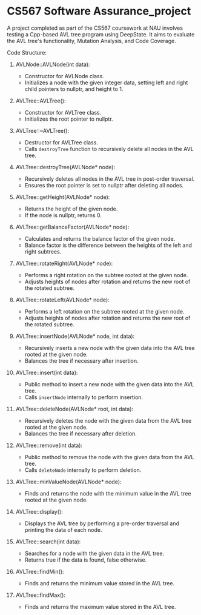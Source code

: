 # CS567 Software Assurance_project
A project completed as part of the CS567 coursework at NAU involves testing a Cpp-based AVL tree program using DeepState. It aims to evaluate the AVL tree's functionality, Mutation Analysis, and Code Coverage.

Code Structure:
1. AVLNode::AVLNode(int data):
   - Constructor for AVLNode class.
   - Initializes a node with the given integer data, setting left and right child pointers to nullptr, and height to 1.

2. AVLTree::AVLTree():
   - Constructor for AVLTree class.
   - Initializes the root pointer to nullptr.

3. AVLTree::~AVLTree():
   - Destructor for AVLTree class.
   - Calls `destroyTree` function to recursively delete all nodes in the AVL tree.

4. AVLTree::destroyTree(AVLNode* node):
   - Recursively deletes all nodes in the AVL tree in post-order traversal.
   - Ensures the root pointer is set to nullptr after deleting all nodes.

5. AVLTree::getHeight(AVLNode* node):
   - Returns the height of the given node.
   - If the node is nullptr, returns 0.

6. AVLTree::getBalanceFactor(AVLNode* node):
   - Calculates and returns the balance factor of the given node.
   - Balance factor is the difference between the heights of the left and right subtrees.

7. AVLTree::rotateRight(AVLNode* node):
   - Performs a right rotation on the subtree rooted at the given node.
   - Adjusts heights of nodes after rotation and returns the new root of the rotated subtree.

8. AVLTree::rotateLeft(AVLNode* node):
   - Performs a left rotation on the subtree rooted at the given node.
   - Adjusts heights of nodes after rotation and returns the new root of the rotated subtree.

9. AVLTree::insertNode(AVLNode* node, int data):
   - Recursively inserts a new node with the given data into the AVL tree rooted at the given node.
   - Balances the tree if necessary after insertion.

10. AVLTree::insert(int data):
    - Public method to insert a new node with the given data into the AVL tree.
    - Calls `insertNode` internally to perform insertion.

11. AVLTree::deleteNode(AVLNode* root, int data):
    - Recursively deletes the node with the given data from the AVL tree rooted at the given node.
    - Balances the tree if necessary after deletion.

12. AVLTree::remove(int data):
    - Public method to remove the node with the given data from the AVL tree.
    - Calls `deleteNode` internally to perform deletion.

13. AVLTree::minValueNode(AVLNode* node):
    - Finds and returns the node with the minimum value in the AVL tree rooted at the given node.

14. AVLTree::display():
    - Displays the AVL tree by performing a pre-order traversal and printing the data of each node.

15. AVLTree::search(int data):
    - Searches for a node with the given data in the AVL tree.
    - Returns true if the data is found, false otherwise.

16. AVLTree::findMin():
    - Finds and returns the minimum value stored in the AVL tree.

17. AVLTree::findMax():
    - Finds and returns the maximum value stored in the AVL tree.

